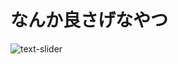 # なんか良さげなやつ

![text-slider](https://user-images.githubusercontent.com/38455912/90897530-3a737700-e400-11ea-8ff9-6023b0fe8073.gif)
